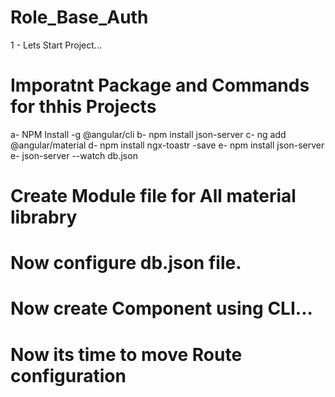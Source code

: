 # Role_Base_Auth
1 - Lets Start Project...
# Imporatnt Package and Commands for thhis Projects
  a- NPM Install -g @angular/cli
  b- npm install json-server
  c- ng add @angular/material
  d- npm install ngx-toastr -save
  e- npm install json-server
  e- json-server --watch db.json
# Create Module file for All material librabry
# Now configure db.json file.
# Now create Component using CLI...
# Now its time to move Route configuration
